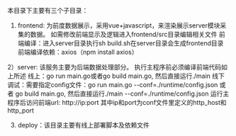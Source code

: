 本目录下主要有三个子目录：
1) frontend: 为前度数据展示，采用vue+javascript，来渲染展示server模块采集的数据。
如需修改前端显示及逻辑进入frontend/src目录编辑相关文件
前端编译：进入server目录执行sh build.sh在server目录会生成frontend目录
前端编译依赖：axios（npm install axios）

2）server: 该服务主要为后端数据处理部分。
执行主程序前必须编译前端代码如上所述
线上：go run main.go或者go build main.go, 然后直接运行./main
线下调试：需要指定config文件：go run main.go --conf=./runtime/config.json 或者 go build main.go, 然后直接运行./main --conf=./runtime/config.json
运行主程序后访问前端url: http://ip:port  其中ip和port为conf文件里定义的http_host和http_port

3) deploy：该目录主要有线上部署脚本及依赖文件
